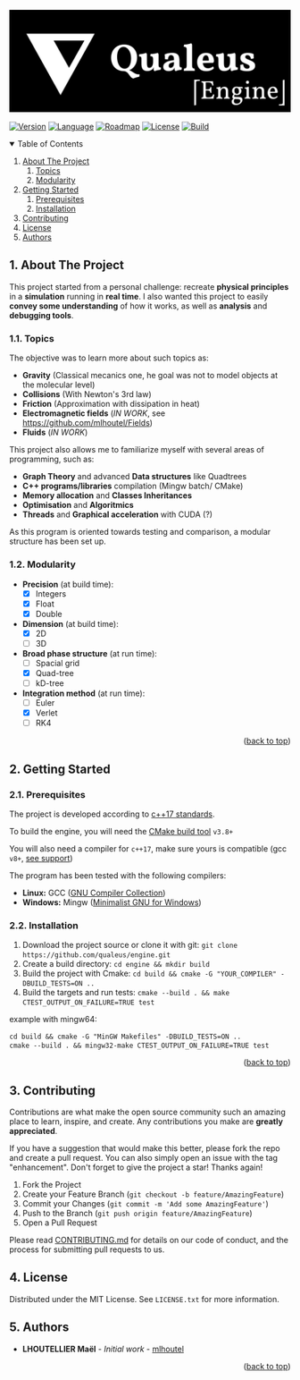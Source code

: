 <div id="top"></div>

![Qualeus engine banner](https://raw.githubusercontent.com/qualeus/carta/main/Logo/Qualeus_banner_engine.jpg)

[![Version][version-shield]][version-url]
[![Language][language-shield]][language-url]
[![Roadmap][roadmap-shield]][roadmap-url]
[![License][license-shield]][license-url]
[![Build][build-shield]][build-url]

<details open>
  <summary>Table of Contents</summary>
  <ol>
    <li>
      <a href="#about-the-project">About The Project</a>
      <ol>
        <li><a href="#topics">Topics</a></li>
        <li><a href="#modularity">Modularity</a></li>
      </ol>
    </li>
    <li>
      <a href="#getting-started">Getting Started</a>
      <ol>
        <li><a href="#prerequisites">Prerequisites</a></li>
        <li><a href="#installation">Installation</a></li>
      </ol>
    </li>
    <li><a href="#contributing">Contributing</a></li>
    <li><a href="#license">License</a></li>
    <li><a href="#authors">Authors</a></li>
  </ol>
</details>

## 1. About The Project

This project started from a personal challenge: recreate **physical principles** in a **simulation** running in **real time**. I also wanted this project to easily **convey some understanding** of how it works, as well as **analysis** and **debugging tools**.

### 1.1. Topics

The objective was to learn more about such topics as:

- **Gravity** (Classical mecanics one, he goal was not to model objects at the molecular level)
- **Collisions** (With Newton's 3rd law)
- **Friction** (Approximation with dissipation in heat)
- **Electromagnetic fields** (_IN WORK_, see <https://github.com/mlhoutel/Fields>)
- **Fluids** (_IN WORK_)

This project also allows me to familiarize myself with several areas of programming, such as:

- **Graph Theory** and advanced **Data structures** like Quadtrees
- **C++ programs/libraries** compilation (Mingw batch/ CMake)
- **Memory allocation** and **Classes Inheritances**
- **Optimisation** and **Algoritmics**
- **Threads** and **Graphical acceleration** with CUDA (?)

As this program is oriented towards testing and comparison, a modular structure has been set up.

### 1.2. Modularity

- **Precision** (at build time):
  - [x] Integers
  - [x] Float
  - [x] Double
- **Dimension** (at build time):
  - [x] 2D
  - [ ] 3D
- **Broad phase structure** (at run time):
  - [ ] Spacial grid
  - [x] Quad-tree
  - [ ] kD-tree
- **Integration method** (at run time):
  - [ ] Euler
  - [x] Verlet
  - [ ] RK4

<p align="right">(<a href="#top">back to top</a>)</p>

## 2. Getting Started

### 2.1. Prerequisites

The project is developed according to [c++17 standards](https://en.cppreference.com/w/cpp/17).

To build the engine, you will need the [CMake build tool](https://cmake.org/download/) `v3.8+`

You will also need a compiler for `c++17`, make sure yours is compatible (gcc `v8+`, [see support](https://gcc.gnu.org/projects/cxx-status.html#cxx17))

The program has been tested with the following compilers:

- **Linux:** GCC ([GNU Compiler Collection](https://gcc.gnu.org/))
- **Windows:** Mingw ([Minimalist GNU for Windows](https://www.mingw-w64.org/))

### 2.2. Installation

1. Download the project source or clone it with git: `git clone https://github.com/qualeus/engine.git`
2. Create a build directory: `cd engine && mkdir build`
3. Build the project with Cmake: `cd build && cmake -G "YOUR_COMPILER" -DBUILD_TESTS=ON ..`
4. Build the targets and run tests: `cmake --build . && make CTEST_OUTPUT_ON_FAILURE=TRUE test`

example with mingw64:

```shell
cd build && cmake -G "MinGW Makefiles" -DBUILD_TESTS=ON ..
cmake --build . && mingw32-make CTEST_OUTPUT_ON_FAILURE=TRUE test
```

<p align="right">(<a href="#top">back to top</a>)</p>

## 3. Contributing

Contributions are what make the open source community such an amazing place to learn, inspire, and create. Any contributions you make are **greatly appreciated**.

If you have a suggestion that would make this better, please fork the repo and create a pull request. You can also simply open an issue with the tag "enhancement".
Don't forget to give the project a star! Thanks again!

1. Fork the Project
2. Create your Feature Branch (`git checkout -b feature/AmazingFeature`)
3. Commit your Changes (`git commit -m 'Add some AmazingFeature'`)
4. Push to the Branch (`git push origin feature/AmazingFeature`)
5. Open a Pull Request

Please read [CONTRIBUTING.md](CONSTRIBUTING.md) for details on our code of conduct, and the process for submitting pull requests to us.

## 4. License

Distributed under the MIT License. See `LICENSE.txt` for more information.

## 5. Authors

- **LHOUTELLIER Maël** - _Initial work_ - [mlhoutel](https://github.com/mlhoutel)

<p align="right">(<a href="#top">back to top</a>)</p>
  
[build-shield]: https://img.shields.io/github/workflow/status/qualeus/engine/publish/main?style=flat-square
[build-url]: https://github.com/qualeus/engine/blob/main/.github/workflows/docs.yml
[version-shield]: https://img.shields.io/badge/version-0.5.2-orange?style=flat-square
[version-url]: https://github.com/qualeus/engine/blob/main/CMakeLists.txt
[language-shield]: https://img.shields.io/github/languages/top/qualeus/engine?style=flat-square
[language-url]: https://github.com/qualeus/engine/search?l=cpp
[roadmap-shield]: https://img.shields.io/badge/roadmap-available-brightgreen?style=flat-square
[roadmap-url]: https://github.com/orgs/qualeus/projects/1
[license-shield]: https://img.shields.io/github/license/qualeus/engine?style=flat-square
[license-url]: https://github.com/qualeus/engine/blob/main/LICENSE/
[gitter-shield]: https://img.shields.io/gitter/room/qualeus/engine?style=flat-square
[gitter-url]: https://gitter.im/simulatio_engine/community?utm_source=badge&utm_medium=badge&utm_campaign=pr-badge&utm_content=badge
[logo]: ./sources/assets/logo.png
[screenshot]: ./docs/screenshots/Pictures/Benchmarking.png
